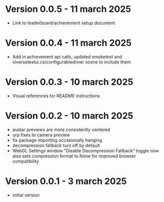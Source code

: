 # Version 0.0.5 - 11 march 2025
- Link to leaderboard/achievement setup document

# Version 0.0.4 - 11 march 2025
- Add in achievement api calls, updated smoketest and viversetestui.cs/configurabledriver scene to include them

# Version 0.0.3 - 10 march 2025
- Visual references for README instructions

# Version 0.0.2 - 10 march 2025
- avatar previews are more consistently centered
- urp fixes to camera preview
- fix package importing occasionally hanging
- decompression fallback turn off by default
- WebGL Settings window "Disable Decompression Fallback" toggle now also sets compression format to None for improved browser compatibility


# Version 0.0.1 - 3 march 2025
- initial version

